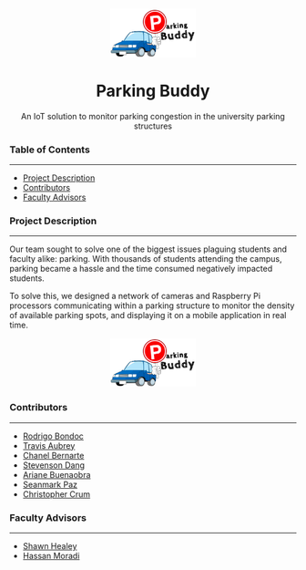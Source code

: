 <div style="text-align: center; margin-top: 15px;">
<img src="https://raw.githubusercontent.com/rbondoc96/EE-Senior-Design/master/media/pics/parkingbuddylogo.png" width="150px">
</div>
<h1 align="center">Parking Buddy</h1>
<p align="center">An IoT solution to monitor parking congestion in the university parking structures</p>

<h3>Table of Contents</h3>
<hr>
<ul>
    <li><a href="#desc">Project Description</a></li>
    <li><a href="#contrib">Contributors</a></li>
    <li><a href="#advisors">Faculty Advisors</a></li>
</ul>

<h3>Project Description</h3><a name="desc"></a>
<hr>
<p>Our team sought to solve one of the biggest issues plaguing students and faculty alike: parking. With thousands of students attending the campus, parking became a hassle and the time consumed negatively impacted students. 

To solve this, we designed a network of cameras and Raspberry Pi processors communicating within a parking structure to monitor the density of available parking spots, and displaying it on a mobile application in real time.</p>

<div style="text-align: center; margin-top: 15px;">
<img src="https://raw.githubusercontent.com/rbondoc96/EE-Senior-Design/master/media/pics/parkingbuddylogo.png" width="150px">
</div>

<h3>Contributors</h3><a name="contrib"></a>
<hr>
<ul>
    <li><a href="https://www.github.com/rbondoc96">Rodrigo Bondoc</a></li>
    <li><a href="https://www.linkedin.com/in/travisaubrey76">Travis Aubrey</a></li>
    <li><a href="https://www.linkedin.com/in/chanel-bernarte">Chanel Bernarte</a></li>
    <li><a href="https://www.linkedin.com/in/stevenson-dang-928139133">Stevenson Dang</a></li>
    <li><a href="https://www.linkedin.com/in/ariane-buenaobra">Ariane Buenaobra</a></li>
    <li><a href="https://www.linkedin.com/in/seanmark-paz-4244b7154">Seanmark Paz</a></li>
    <li><a href="https://www.linkedin.com/in/christopherccrum">Christopher Crum</a></li>
</ul>

<h3>Faculty Advisors</h3><a name="advisors"></a>
<hr>
<ul>
    <li><a href="https://edoras.sdsu.edu/~healey/">Shawn Healey</a></li>
    <li><a href="https://www.linkedin.com/in/hassanmoradi/">Hassan Moradi</a></li>
</ul>